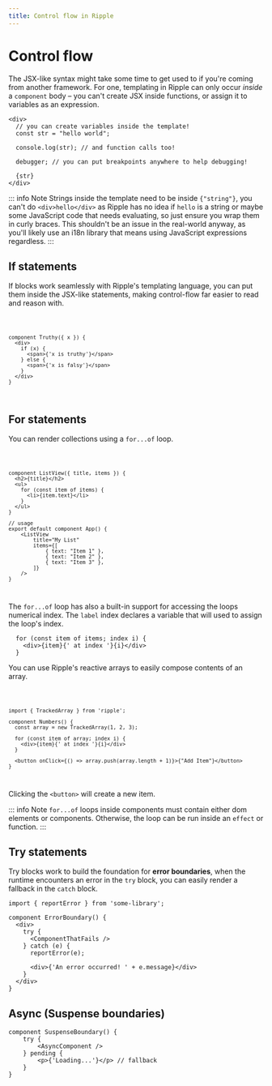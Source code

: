 ```yaml
---
title: Control flow in Ripple
---
```


# Control flow

The JSX-like syntax might take some time to get used to if you're coming from
another framework. For one, templating in Ripple can only occur _inside_ a
`component` body – you can't create JSX inside functions, or assign it to
variables as an expression.

```ripple
<div>
  // you can create variables inside the template!
  const str = "hello world";

  console.log(str); // and function calls too!

  debugger; // you can put breakpoints anywhere to help debugging!

  {str}
</div>
```

::: info Note
Strings inside the template need to be inside `{"string"}`, you can't
do `<div>hello</div>` as Ripple has no idea if `hello` is a string or maybe some
JavaScript code that needs evaluating, so just ensure you wrap them in curly
braces. This shouldn't be an issue in the real-world anyway, as you'll likely
use an i18n library that means using JavaScript expressions regardless.
:::

## If statements

If blocks work seamlessly with Ripple's templating language, you can put them
inside the JSX-like statements, making control-flow far easier to read and
reason with.

<Code>

```ripple
component Truthy({ x }) {
  <div>
    if (x) {
      <span>{'x is truthy'}</span>
    } else {
      <span>{'x is falsy'}</span>
    }
  </div>
}
```

</Code>

## For statements

You can render collections using a `for...of` loop.

<Code>

```ripple
component ListView({ title, items }) {
  <h2>{title}</h2>
  <ul>
    for (const item of items) {
      <li>{item.text}</li>
    }
  </ul>
}

// usage
export default component App() {
	<ListView
		title="My List"
		items={[
			{ text: "Item 1" },
			{ text: "Item 2" },
			{ text: "Item 3" },
		]}
	/>
}
```

</Code>

The `for...of` loop has also a built-in support for accessing the loops
numerical index. The `label` index declares a variable that will used to assign
the loop's index.

```ripple
  for (const item of items; index i) {
    <div>{item}{' at index '}{i}</div>
  }
```

You can use Ripple's reactive arrays to easily compose contents of an array.

<Code>

```ripple
import { TrackedArray } from 'ripple';

component Numbers() {
  const array = new TrackedArray(1, 2, 3);

  for (const item of array; index i) {
    <div>{item}{' at index '}{i}</div>
  }

  <button onClick={() => array.push(array.length + 1)}>{"Add Item"}</button>
}
```

</Code>

Clicking the `<button>` will create a new item.

::: info Note
`for...of` loops inside components must contain either dom elements or
components. Otherwise, the loop can be run inside an `effect` or function.
:::

## Try statements

Try blocks work to build the foundation for **error boundaries**, when the
runtime encounters an error in the `try` block, you can easily render a fallback
in the `catch` block.

```ripple
import { reportError } from 'some-library';

component ErrorBoundary() {
  <div>
    try {
      <ComponentThatFails />
    } catch (e) {
      reportError(e);

      <div>{'An error occurred! ' + e.message}</div>
    }
  </div>
}
```

## Async (Suspense boundaries) <Badge type="warning" text="Experimental" />

```ripple
component SuspenseBoundary() {
	try {
		<AsyncComponent />
	} pending {
		<p>{'Loading...'}</p> // fallback
	}
}
```
